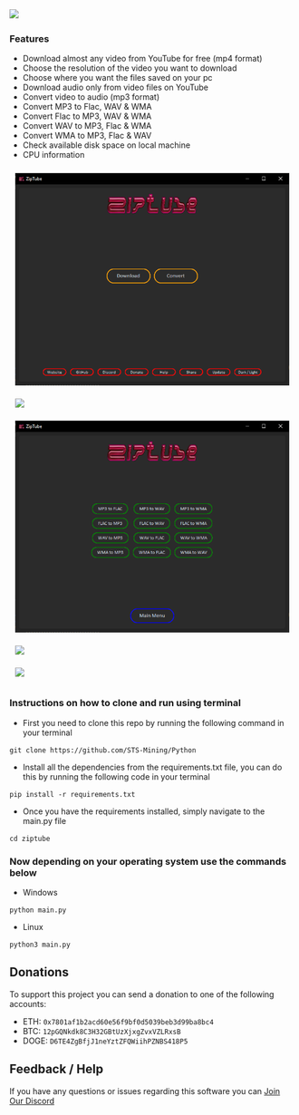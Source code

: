 <img src="https://github.com/STS-Mining/Python/raw/main/ziptube/assets/images/logo.png" width="450">

### Features

- Download almost any video from YouTube for free (mp4 format)
- Choose the resolution of the video you want to download
- Choose where you want the files saved on your pc
- Download audio only from video files on YouTube
- Convert video to audio (mp3 format)
- Convert MP3 to Flac, WAV & WMA
- Convert Flac to MP3, WAV & WMA
- Convert WAV to MP3, Flac & WMA
- Convert WMA to MP3, Flac & WAV
- Check available disk space on local machine
- CPU information

<div style="display: flex; flex-wrap: wrap;">
    <div style="flex: 1; min-width: 250px; margin: 10px;">
        <img src="https://github.com/STS-Mining/Python/raw/main/ziptube/assets/images/main_menu.png" width="100%">
    </div>
    <div style="flex: 1; min-width: 250px; margin: 10px;">
        <img src="https://github.com/STS-Mining/Python/raw/main/ziptube/assets/images/download_menu.png" width="100%">
    </div>
    <div style="flex: 1; min-width: 250px; margin: 10px;">
        <img src="https://github.com/STS-Mining/Python/raw/main/ziptube/assets/images/conversion_menu.png" width="100%">
    </div>
    <div style="flex: 1; min-width: 250px; margin: 10px;">
        <img src="https://github.com/STS-Mining/Python/raw/main/ziptube/assets/images/download_video.png" width="100%">
    </div>
    <div style="flex: 1; min-width: 250px; margin: 10px;">
        <img src="https://github.com/STS-Mining/Python/raw/main/ziptube/assets/images/download_audio.png" width="100%">
    </div>
</div>

### Instructions on how to clone and run using terminal

- First you need to clone this repo by running the following command in your terminal

```console
git clone https://github.com/STS-Mining/Python
```

- Install all the dependencies from the requirements.txt file, you can do this by running the following code in your terminal

```console
pip install -r requirements.txt
```

- Once you have the requirements installed, simply navigate to the main.py file

```console
cd ziptube
```

### Now depending on your operating system use the commands below

- Windows

```console
python main.py
```

- Linux

```console
python3 main.py
```

## Donations

To support this project you can send a donation to one of the following accounts:

- ETH: `0x7801af1b2acd60e56f9bf0d5039beb3d99ba8bc4`
- BTC: `12pGQNkdk8C3H32GBtUzXjxgZvxVZLRxsB`
- DOGE: `D6TE4ZgBfjJ1neYztZFQWiihPZNBS418P5`

## Feedback / Help

If you have any questions or issues regarding this software you can <a href="https://discord.gg/nVMgU9yQcw">Join Our Discord</a>
